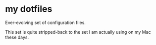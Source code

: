 # my dotfiles

Ever-evolving set of configuration files.

This set is quite stripped-back to the set I am actually using on my Mac
these days.

